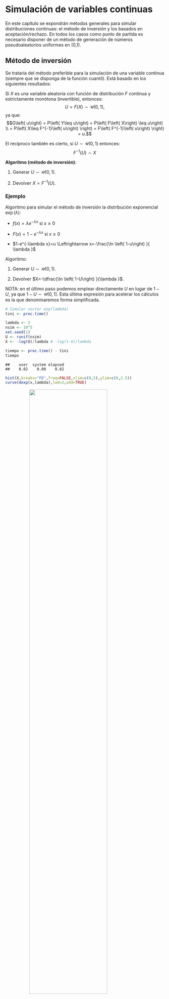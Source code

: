 Simulación de variables continuas
=================================

<!-- PENDIENTE:
Emplear entorno algoritmo
Usar ejemplos en lugar de ejercicios
Emplearemos también $X\sim f$ para indicar que $X$ es una variable aleatoria con función de densidad $f$

Ejemplo cociente de uniformes
-->





En este capítulo se expondrán métodos generales para simular
distribuciones continuas: el método de inversión y los basados en
aceptación/rechazo. En todos los casos como punto de partida es necesario
disponer de un método de generación de números pseudoaleatorios uniformes en (0,1).


Método de inversión
-------------------

Se trataría del método preferible para la simulación de una variable continua
(siempre que se disponga de la función cuantil). 
Está basado en los siguientes resultados:

Si $X$ es una variable aleatoria con función de distribución $F$ continua y estrictamente monótona 
(invertible), entonces:
$$U=F\left( X\right) \sim \mathcal{U}\left( 0,1\right),$$
ya que:
$$G\left( u\right) = P\left( Y\leq u\right) 
= P\left( F\left( X\right) \leq u\right) \\
= P\left( X\leq F^{-1}\left( u\right) \right) 
= F\left( F^{-1}\left( u\right) \right) = u.$$

El recíproco también es cierto, si $U\sim \mathcal{U}\left( 0,1\right)$
entonces: 
$$F^{-1}\left( U\right) \sim X$$

**Algoritmo (método de inversión)**:

1. Generar $U\sim \mathcal{U}\left( 0,1\right)$.

2. Devolver $X=F^{-1}\left( U\right)$.


### Ejemplo

Algoritmo para simular el método de inversión la
distribución exponencial $\exp \left( \lambda \right)$:

* $f\left( x\right) =\lambda e^{-\lambda x}$ si $x\geq 0$

* $F\left( x\right) =1-e^{-\lambda x}$ si $x\geq 0$

* $1-e^{-\lambda x}=u \Leftrightarrow 
        x=-\frac{\ln \left( 1-u\right) }{ \lambda }$

Algoritmo:

1. Generar $U\sim \mathcal{U}\left( 0,1\right)$.

2. Devolver $X=-\dfrac{\ln \left( 1-U\right) }{\lambda }$.

NOTA: en el último paso podemos emplear directamente
$U$ en lugar de $1-U$, ya que $1 - U\sim \mathcal{U}\left( 0,1\right)$.
Esta última expresión para acelerar los cálculos es la que denominaremos
forma simplificada. 



```r
# Simular vector exp(lambda)
tini <- proc.time()

lambda <- 2
nsim <- 10^5
set.seed(1)
U <- runif(nsim)
X <- -log(U)/lambda # -log(1-U)/lambda

tiempo <- proc.time() - tini
tiempo
```

```
##    user  system elapsed 
##    0.02    0.00    0.02
```

```r
hist(X,breaks="FD",freq=FALSE,xlim=c(0,5),ylim=c(0,2.5))
curve(dexp(x,lambda),lwd=2,add=TRUE)
```

<img src="05-Metodos_generales_continuas_files/figure-html/unnamed-chunk-2-1.png" width="70%" style="display: block; margin: auto;" />


### Algunas distribuciones que pueden simularse por el método de inversión

A continuación se incluyen algunas distribuciones que se pueden simular
fácilmente mediante el método de inversión. Se adjunta una forma
simplificada del método que tiene por objeto evitar cálculos
innecesarios (tal y como se hizo en el ejemplo de la exponencial).

Nombre  | Densidad  | $F\left( x\right)$  | $F^{-1}\left( U\right)$  | Forma simplificada
------------- | ------------- | ------------- | ------------- | -------------
$\exp\left( \lambda\right)$ ($\lambda>0$)  | $\lambda e^{-\lambda x}$, si $x\geq0$  | $1-e^{-\lambda x}$  | $-\dfrac{\ln\left( 1-U\right)  }\lambda$  | $-\dfrac{\ln U}\lambda$
Cauchy  | $\dfrac1{\pi\left( 1+x^{2}\right)  }$  | $\dfrac12+\dfrac{\arctan x}\pi$   | $\tan\left( \pi\left( U-\dfrac12\right) \right)$  | $\tan\pi U$
Triangular en $\left( 0,a\right)$  | $\dfrac2a\left( 1-\dfrac xa\right)$, si $0\leq x\leq a$  | $\dfrac2a\left(x-\dfrac{x^{2}}{2a}\right)$  | $a\left( 1-\sqrt{1-U}\right)$  | $a\left( 1-\sqrt{U}\right)$
Pareto ($a,b>0$)  | $\dfrac{ab^{a}}{x^{a+1}}$, si $x\geq b$  | $1-\left( \dfrac bx\right)^{a}$   | $\dfrac b{\left( 1-U\right)  ^{1/a}}$  | $\dfrac b{U^{1/a}}$
Weibull ($\lambda,\alpha>0$) | $\alpha\lambda^{\alpha}x^{\alpha-1}e^{-\left( \lambda x\right)  ^{\alpha}}$, si $x\geq0$  | $1-e^{-\left( \lambda x\right)  ^{\alpha}}$  | $\dfrac{\left( -\ln\left(1-U\right)  \right)  ^{1/\alpha}}\lambda$   | $\dfrac{\left( -\ln U\right)^{1/\alpha}}\lambda$\


\BeginKnitrBlock{exercise}<div class="exercise"><span class="exercise" id="exr:unnamed-chunk-3"><strong>(\#exr:unnamed-chunk-3) </strong></span></div>\EndKnitrBlock{exercise}

La distribución doble exponencial (o distribución de Laplace) de
parámetro $\lambda$ tiene función de densidad:
$$f\left( x\right)  =\frac{\lambda}{2}e^{-\lambda\left\vert x\right\vert
}\text{, }x\in\mathbb{R}$$ 
y función de distribución:
$$F\left( x\right)  =\int_{-\infty}^{x}f\left( t\right)  dt=\left\{
\begin{array}{ll}
\frac{1}{2}e^{\lambda x} & x<0\\
1-\frac{1}{2}e^{-\lambda x} & x\geq0
\end{array}
\ \right.$$

a)  Escribir una función que permita generar, por el método de
    inversión, una muestra de $n$ observaciones de esta distribución
    (NOTA: esta distribución puede generarse fácilmente simulando
    una distribución exponencial y otorgarle un signo positivo o
    negativo con equiprobabilidad; ver método de composición).

    
    ```r
    ddexp <- function(x, lambda = 1){
    # Densidad doble exponencial
      lambda*exp(-lambda*abs(x))/2
    }
    
    rdexp <- function(lambda = 1){
    # Simulación por inversión
    # Doble exponencial
      U <- runif(1)
      if (U<0.5) {
        return(log(2*U)/lambda)
      } else {
        return(-log(2*(1-U))/lambda)
      }
    }
    
    rdexpn <- function(n = 1000, lambda = 1) {
    # Simulación n valores de doble exponencial
        x <- numeric(n)
        for(i in 1:n) x[i]<-rdexp(lambda)
        return(x)
    }
    ```


b)  Generar $10^{4}$ valores de la distribución doble exponencial de
    parámetro $\lambda=2$ y obtener el tiempo de CPU que tarda en
    generar la secuencia.

    
    ```r
    set.seed(54321)
    system.time(x <- rdexpn(10^4, 2))
    ```
    
    ```
    ##    user  system elapsed 
    ##    0.03    0.00    0.03
    ```


c)  Representar el histograma y compararlo con la densidad teórica.

    
    ```r
    hist(x, breaks = "FD", freq = FALSE)
    # lines(density(x), col = 'blue')
    curve(ddexp(x, 2), add = TRUE)
    ```
    
    <img src="05-Metodos_generales_continuas_files/figure-html/unnamed-chunk-6-1.png" width="70%" style="display: block; margin: auto;" />


### Ventajas e inconvenientes

Ventajas:

* Aplicable, en principio, a cualquier distribución continua.

Inconvenientes:

* Puede no ser posible encontrar una expresión explícita para 
  $F^{-1}\left( u\right).$

* Aún disponiendo de una expresión explícita para 
  $F^{-1}\left( u\right)$, su evaluación directa puede requerir
  mucho tiempo de computación.

Alternativas:

* Emplear métodos numéricos para resolver $F\left( x\right) -u=0$
  (requeriría resolver numéricamente esta ecuación para cada
  valor aleatorio que se desee generar).

* Utilizar una aproximación a $F^{-1}\left( u\right)$
  (inversión aproximada).
  

### Inversión aproximada

En muchos casos en los que no se puede emplear la expresión exacta de la función
cuantil $F^{-1}\left( u\right)$, se dispone de una aproximación suficientemente
buena que se puede emplear en el algoritmo anterior (se obtendrían simulaciones
con una distribución aproximada a la deseada).

Por ejemplo, para aproximar la función cuantil de la normal estándar, 
Odeh y Evans consideraron la siguiente función auxiliar :
$$ g\left( v\right)  =\sqrt{-2\ln v}\frac{A\left( \sqrt{-2\ln v}\right)
}{B\left( \sqrt{-2\ln v}\right)  },$$
siendo $A\left( x\right) =\sum_{i=0}^{4}a_{i}x^{i}$
y $B\left( x\right)  =\sum_{i=0}^{4}b_{i}x^{i}$ con:

$$\begin{array}{ll}
a_{0}=-0.322232431088 &  b_{0}=0.0993484626060 \\
a_{1}=-1 &  b_{1}=0.588581570495 \\
a_{2}=-0.342242088547 & b_{2}=0.531103462366 \\
a_{3}=-0.0204231210245 & b_{3}=0.103537752850 \\
a_{4}=-0.0000453642210148 & b_{4}=0.0038560700634
\end{array}$$

La aproximación consiste en utilizar $g\left( 1-u\right)$ en lugar de
$F^{-1}\left( u\right)$ para los valores de $u\in[10^{-20},\frac12]$
y $-g\left( u\right)$ si $u\in[\frac12,1-10^{-20}]$. Para $u\notin
[10^{-20},1-10^{-20}]$ (que sólo ocurre con una probabilidad de
$2\cdot10^{-20}$) la aproximación no es recomendable.

**Algoritmo de Odeh y Evans**

1. Generar $U\sim U\left( 0,1\right)$.

2. Si $U<10^{-20}$ ó $U>1-10^{-20}$ entonces volver a 1.

3. Si $U<0.5$ entonces hacer $X=g\left(1-U\right)$ 
   en caso contrario hacer $X=-g\left( U\right)$.

4. Devolver $X$.

En manuales de funciones matemáticas, como [Abramowitz y Stegun (1964)](http://people.math.sfu.ca/~cbm/aands/), 
se tienen aproximaciones de la función cuantil de las principales distribuciones
(por ejemplo en la página [993](http://people.math.sfu.ca/~cbm/aands/page_933.htm)
las correspondientes a la normal estándar). 


Método de aceptación rechazo
----------------------------

Se trata de un método universal alternativo al de inversión para
el caso de que no se pueda emplear la función cuantil, 
pero se dispone de una expresión (preferiblemente sencilla) para la
función de densidad $f\left( x \right)$. 

Si $f$ es la densidad objetivo, la idea es simular una variable aleatoria
bidimensional $\left( X, Y\right)$ con distribución
uniforme en el hipografo de $f$ (el conjunto de puntos del plano 
comprendidos entre el eje OX y $f$):
$$A_{f}=\left\{ \left( x,y\right) \in \mathbb{R}^{2}:0\leq y\leq
f\left( x\right) \right\}.$$
De esta forma la primera componente tendrá la distribución deseada:

<img src="images/rechazo.png" width="70%" style="display: block; margin: auto;" />

$$ P\left( a<X<b\right) = \frac{\text{Area de }\left\{ \left( x,y\right) \in 
\mathbb{R}^{2}:a<x<b;~0\leq y\leq f\left( x\right) \right\} }{\text{Area de }
A_{f}} \\
= \int_{a}^{b}f\left( x\right) dx $$

<!-- 
el resultado anterior no depende de la constante normalizadora,
teorema aceptación/rechazo
por tanto es válido para cuasidensidades
-->
El resultado anterior es también válido para una cuasi-densidad $f^{\ast}$
(no depende de la constante normalizadora). 
El resultado general sería en siguiente:

* Si $X$ es una variable aleatoria con función de densidad $f$ 
  y $U \sim \mathcal{U}\left( 0, 1 \right)$ entonces
  $$\left( X,c\cdot U\cdot f\left( X\right) \right) \sim \mathcal{U}\left(
  A_{cf}\right)$$
  siendo
  $A_{cf}=\left\{ \left( x, y \right) \in \mathbb{R}^{2} : 0 \leq y \leq
  cf\left( x \right) \right\}$.

* Recíprocamente si $\left( X,Y\right) \sim \mathcal{U}\left(A_{cf}\right) \Rightarrow X\sim f$.

Para generar valores de una variable aleatoria bidimensional con distribución uniforme
en $A_{f}$ (o en $A_{f^{\ast }}$), se emplea el resultado anterior para 
generar valores en $A_{cg} \supset A_{f}$, siendo $g$ una densidad auxiliar
(preferiblemente fácil de simular y similar a $f$).
Teniendo en cuenta además que:

* Si $\left( X,Y\right) \sim \mathcal{U}\left( A\right)$ y 
  $B \subset A\Rightarrow \left. \left( X,Y\right) \right\vert _{B}
  \sim \mathcal{U}\left(B\right)$
  
Por tanto, si $\left( T, Y \right)$ sigue una distribución
uniforme en $A_{cg}$, aceptando los valores de
$\left( T, Y\right)$ que pertenezcan a $A_{f}$ (o a $A_{f^{\ast }}$) se obtendrán 
generaciones con distribución uniforme sobre $A_{f}$ (o $A_{f^{\ast }}$) 
y la densidad de la primera componente $T$ será $f$.

### Algoritmo

Supongamos que $f$ es la densidad objetivo y $g$ es una densidad
auxiliar (fácil de simular y similar a $f$), de forma que
existe una constante $c>0$ tal que:
$$f\left( x\right) \leq c\cdot g\left( x\right) 
\text{, }\forall x\in \mathbb{R}\text{.}$$

Algoritmo (Von Neuman, 1951):

1.  Generar $U\sim \mathcal{U}\left( 0, 1\right)$.

2.  Generar $T\sim g$.

3.  Si $c\cdot U\cdot g\left( T\right) \leq f\left( T\right)$
    devolver $X=T$,

    en caso contrario volver al paso 1.


### Densidades acotadas en un intervalo cerrado

Sea $f$ una función de
densidad cualquiera con soporte en un intervalo cerrado $[a,b]$ (es
decir, $\{x/f\left( x\right)  \neq0\}=[a,b]$) de tal forma que
existe una constante $M>0$ tal que $f\left( x\right)  \leq M$ $\forall x$ (es decir,
$f$ es acotada superiormente). En este caso puede tomarse como densidad
auxiliar $g$, la de una $\mathcal{U}(a,b)$. En efecto, tomando
$c=M\left( b-a\right)$ y teniendo en cuenta que
$$g\left( x\right)  =\left\{
\begin{array}{ll}\frac{1}{b-a} & \text{si } x\in\lbrack a,b]\\
0 & \text{en caso contrario}
\end{array} \right.$$ 
se tiene que
$f\left( x\right)  \leq M = \frac{c}{b-a}=c\cdot g\left(
x\right)$, $\forall x\in\lbrack a,b]$. Así pues, el algoritmo quedaría
como sigue:


1. Generar $U,V\sim \mathcal{U}\left( 0, 1\right)$.

2. Hacer $T = a + \left( b-a \right) V$.

3.  Si $M \cdot U\leq f\left( T \right)$
    devolver $X = T$,

    en caso contrario volver al paso 1.


**Nota**: no confundir $M$ con $c = M \left( b - a \right)$.


<!-- Incluir cuentas de AR para la doble exponencial -->

\BeginKnitrBlock{exercise}<div class="exercise"><span class="exercise" id="exr:unnamed-chunk-8"><strong>(\#exr:unnamed-chunk-8) </strong></span></div>\EndKnitrBlock{exercise}

Desarrollar el código necesario para generar, por el método de
aceptación-rechazo, una muestra de $n$ observaciones de una
distribución normal estándar:
$$f\left( x\right)  =\frac{1}{\sqrt{2\pi}}e^{-\frac{x^{2}}{2}}\text{, }x\in\mathbb{R}\text{, }$$
empleando como distribución auxiliar una doble exponencial con $\lambda=1$ 
(más adelante veremos que esta es la elección óptima para el parámetro de la densidad auxiliar) y que la cota optima
es:$$c_{\text{opt}}=\sqrt{\frac{2e}{\pi}}\simeq1.\,3155.$$ Para
establecer la condición de aceptación o rechazo se puede tener en
cuenta que:
$$c\cdot U\cdot\frac{g\left( T\right)  }{f\left( T\right)  }=\sqrt{\frac
{2e}{\pi}}U\sqrt{\frac{\pi}{2}}\exp\left( \frac{T^{2}}{2}-\left\vert
T\right\vert \right)  =U\cdot\exp\left( \frac{T^{2}}{2}-\left\vert
T\right\vert +\frac{1}{2}\right)  ,$$
aunque en general puede ser recomendable emplear $c\cdot U\cdot g\left( T\right) \leq f\left( T\right)$.


```r
# densidad objetivo: dnorm
# densidad auxiliar: ddexp

# EJECUTAR CÓDIGO DEL APARTADO A DEL EJERCICIO 1
c.opt <- sqrt(2*exp(1)/pi)
lambda.opt <- 1
ngen <- 0

rnormAR <- function() {
# Simulación por aceptación-rechazo
# Normal estandar a partir de doble exponencial
  while (TRUE) {
    U <- runif(1)
    X <- rdexp(1) # lambda = 1
    ngen <<- ngen+1 # Comentar esta línea para uso normal
    # if (U*exp((X^2+1)*0.5-abs(X)) <= 1) return(X)
    if (c.opt * U * ddexp(X, lambda.opt) <= dnorm(X)) return(X)
  }
}

rnormARn <- function(n=1000) {
# Simulación n valores N(0,1)
    x <- numeric(n)
    for(i in 1:n) x[i]<-rnormAR()
    return(x)
}

# Grafico
curve(c.opt * ddexp(x), xlim = c(-4, 4), lty = 2)
curve(dnorm(x), add = TRUE)
```

<img src="05-Metodos_generales_continuas_files/figure-html/unnamed-chunk-9-1.png" width="70%" style="display: block; margin: auto;" />


a)  Generar una muestra de $10^{4}$ observaciones empleando este
    algoritmo. Obtener el tiempo de CPU y calcular el número medio
    de generaciones de la distribución auxiliar.

    
    ```r
    set.seed(54321)
    nsim <- 10^4
    
    ngen <- 0
    system.time(x <- rnormARn(nsim))
    ```
    
    ```
    ##    user  system elapsed 
    ##    0.07    0.00    0.08
    ```
    
    ```r
    # Nº generaciones
    {
    cat("\nNº de generaciones = ", ngen)
    cat("\nNº medio de generaciones = ", ngen/nsim)
    cat("\nProporción de rechazos = ", 1-nsim/ngen, "\n")
    }
    ```
    
    ```
    ## 
    ## Nº de generaciones =  13163
    ## Nº medio de generaciones =  1.3163
    ## Proporción de rechazos =  0.2402948
    ```


b)  Representar el histograma y compararlo con la densidad teórica.
    
    
    ```r
    hist(x, breaks="FD", freq=FALSE)
    curve(dnorm(x), add=TRUE)
    ```
    
    <img src="05-Metodos_generales_continuas_files/figure-html/unnamed-chunk-11-1.png" width="70%" style="display: block; margin: auto;" />



### Eficiencia del algoritmo

Como medida de la eficiencia del algoritmo de aceptación-rechazo
podríamos considerar el número de iteraciones del algoritmo, 
es decir, el número de generaciones de la densidad auxiliar y
de comparaciones para aceptar un valor de la densidad objetivo.
Este número $N$ es aleatorio y sigue una distribución geométrica 
(número de pruebas necesarias hasta obtener el primer éxito) 
con parámetro $p$ (probabilidad de éxito) la probabilidad de aceptación 
en el paso 3:
$$p = \frac{\text{area}\left(
        A_{f}\right) }{\text{area}\left( A_{cg}\right) }=\frac{1}{c}.$$
Por tanto:
$$E\left( N \right) = \frac1p = c$$ 
es el número medio de iteraciones del algoritmo 
(el número medio de pares de variables $\left( T,U\right)$ 
que se necesitan generar, y de comparaciones, para obtener
una simulación de la densidad objetivo).

Es obvio, por tanto, que cuanto más cercano a 1 sea el valor de $c$ 
más eficiente será el algoritmo.

El principal problema con este método es encontrar una densidad
auxiliar $g$ de forma que:
$$c_{\text{opt}}=\max_{x/g\left( x\right) >0}
\frac{f\left( x\right) }{g\left( x\right) }.$$
sea próximo a 1.



\BeginKnitrBlock{exercise}<div class="exercise"><span class="exercise" id="exr:unnamed-chunk-12"><strong>(\#exr:unnamed-chunk-12) </strong></span></div>\EndKnitrBlock{exercise}

Continuando con el ejercicio anterior del método de
aceptación-rechazo para generar observaciones de una
distribución normal estándar, empleando como distribución 
auxiliar una doble exponencial:

c)  Aproximar la cota óptima numéricamente.

    
    ```r
    # Obtención de un valor c óptimo aproximado
    optimize(f=function(x){dnorm(x)/ddexp(x)}, maximum=TRUE, interval=c(-1,1))
    ```
    
    ```
    ## $maximum
    ## [1] -0.999959
    ## 
    ## $objective
    ## [1] 1.315489
    ```
    
    ```r
    # NOTA: Cuidado con los límites
    # optimize(f=function(x){dnorm(x)/ddexp(x)}, maximum=TRUE, interval=c(0,2))
    
    # Valor óptimo real
    # sqrt(2*exp(1)/pi)
    c.opt
    ```
    
    ```
    ## [1] 1.315489
    ```


d)  Aproximar el parámetro óptimo de la densidad auxiliar
    numéricamente (normalmente comenzaríamos por este paso).


```r
# Obtención de valores c y lambda óptimos aproximados
fopt <- function(lambda) {
  # Obtiene c fijado lambda
  optimize(f = function(x){dnorm(x)/ddexp(x,lambda)},
           maximum=TRUE, interval=c(0,2))$objective
}

# Encontar lambda que minimiza
res <- optimize(f=function(x){fopt(x)}, interval=c(0.5,2))
lambda.opt2 <- res$minimum
c.opt2 <- res$objective
```


### Ejemplo

El algoritmo de Aceptación-Rechazo se emplea habitualmente en
Inferencia Bayesiana:

* $f(x|\theta )$ densidad muestral.

* $\pi (\theta )$ densidad a priori.

* $\mathbf{x}=(x_{1},...,x_n)^{\prime }$ muestra observada.

* La distribución a posteriori de $\theta$ es:
  $$\pi (\theta |\mathbf{x})=\frac{L(\mathbf{x}|\theta )\pi (\theta )}
  {\int L(\mathbf{x}|\theta )\pi (\theta )d\theta }$$
  siendo $L(\mathbf{x}|\theta )$ la función de verosimilitud
  ($L(\mathbf{x}|\theta )=\prod\limits_{i=1}^{n}f(x_{i}|\theta)$
  suponiendo i.i.d.). Es decir:
  $$\pi (\theta |\mathbf{x})\propto L(\mathbf{x}|\theta )\pi (\theta ).$$


Para simular valores de la densidad a posteriori $\pi (\theta | \mathbf{x})$ 
a partir de la densidad a priori $\pi (\theta )$

* $\pi (\theta |\mathbf{x})/\pi (\theta )\propto L(\mathbf{x}|\theta )$

* $L(\mathbf{x}|\theta )\leq c^{\prime }=L(\mathbf{x}|\hat{\theta})$ siendo
  $\hat{\theta}$ el estimador MV de $\theta$.

Algoritmo:

1. Generar $U\sim \mathcal{U}\left( 0,1\right)$.

2. Generar $\tilde{\theta}\sim \pi (\theta )$.

3.  Si $L(\mathbf{x}|\hat{\theta})\cdot U \leq 
    L(\mathbf{x}|\tilde{\theta})$ devolver $\tilde{\theta}$,

    en caso contrario volver al paso 1.

\BeginKnitrBlock{exercise}<div class="exercise"><span class="exercise" id="exr:unnamed-chunk-15"><strong>(\#exr:unnamed-chunk-15) </strong></span></div>\EndKnitrBlock{exercise}

Para la estimación Bayes de la media de una normal se suele utilizar
como distribución a priori una Cauchy.

a)  Generar una muestra i.i.d. $X_{i}\sim N(\theta_{0},1)$ de tamaño
    $n=10$ con $\theta_{0}=1$. Utilizar una $Cauchy(0,1)$
    (`rcauchy`) como distribución a priori y como densidad auxiliar
    para simular por aceptación-rechazo una muestra de la densidad a
    posteriori (emplear `dnorm` para construir la verosimilitud).
    Obtener el intervalo de probabilidad al 95%.


    
    ```r
    mu0 <- 1
    n <- 10
    nsim <- 10^3
    set.seed(54321)
    x <- rnorm(n, mean = mu0)
    
    # Función de verosimilitud
    lik <- function(mu){prod(dnorm(x, mean = mu))}
    
    # Cota óptima
    # Estimación por máxima verosimilitud
    emv <- optimize(f = lik, int = range(x), maximum = TRUE)
    emv
    ```
    
    ```
    ## $maximum
    ## [1] 0.7353805
    ## 
    ## $objective
    ## [1] 3.303574e-08
    ```
    
    ```r
    c <- emv$objective
    
    mean(x)
    ```
    
    ```
    ## [1] 0.7353958
    ```
    
    ```r
    c <- lik(mean(x))
    c
    ```
    
    ```
    ## [1] 3.303574e-08
    ```
    
    ```r
    # Simulación distribución a posteriori
    # Simulación por aceptación-rechazo a partir de Cauchy(0,1)
    ngen <- nsim
    Y <- rcauchy(nsim)
    ind <- (c*runif(nsim) > sapply(Y, lik)) # TRUE si no verifica condición
    # Volver a generar si no verifica condición
    while (sum(ind)>0){
      le <- sum(ind)
      ngen <- ngen + le
      Y[ind] <- rcauchy(le)
      ind[ind] <- (c*runif(le) > sapply(Y[ind], lik)) # TRUE si no verifica condición
    }
    
    
    { # Nº generaciones
      cat("\nNº de generaciones = ", ngen)
      cat("\nNº medio de generaciones = ", ngen/nsim)
      cat("\nProporción de rechazos = ", 1-nsim/ngen,"\n")
    }
    ```
    
    ```
    ## 
    ## Nº de generaciones =  5898
    ## Nº medio de generaciones =  5.898
    ## Proporción de rechazos =  0.830451
    ```
    
    ```r
    # Intervalo de probabilidad al 95% (IC Bayes)
    q <- quantile(Y, c(0.025, 0.975))
    
    # Representar estimador e IC Bayes
    hist(Y, freq=FALSE, main="Distribución a posteriori")
    # abline(v = mean(x), lty = 3) # Estimación frecuentista
    abline(v = mean(Y), lty = 2, lwd = 2)  # Estimación Bayesiana
    abline(v = q, lty = 2)
    ```
    
    <img src="05-Metodos_generales_continuas_files/figure-html/unnamed-chunk-16-1.png" width="70%" style="display: block; margin: auto;" />


b)  Repetir el apartado anterior con $n=100$.



Modificaciones del método de AR
-------------------------------

En el tiempo de computación influye:

* La proporción de aceptación (debería ser grande).

* La dificultad de simular con la densidad auxiliar.

* El tiempo necesario para hacer la comparación en el paso 4.

En ciertos casos el tiempo de computación necesario para evaluar 
$f(x)$ puede ser alto.

Para evitar evaluaciones de la densidad se puede emplear una función
"squeeze" (Marsaglia, 1977) que aproxime la densidad por abajo:
$$s(x)\leq f(x).$$

Algoritmo:

1.  Generar $U\sim \mathcal{U}\left( 0,1\right)$ y $T\sim g$.

2.  Si $c\cdot U\cdot g\left( T\right) \leq s\left( T\right)$ devolver $X=T$,

    en caso contrario

    2.a.  si $c\cdot U\cdot g\left( T\right) \leq f\left( T\right)$ 
          devolver $X=T$,
    
    2.b.  en caso contrario volver al paso 1.



<img src="images/squeeze.png" width="70%" style="display: block; margin: auto;" />

Cuanto mayor sea el área bajo $s\left( x\right)$ (más próxima a 1)
más efectivo será el algoritmo.

Se han desarrollado métodos generales para la construcción de las
funciones $g$ y $s$ de forma automática
(cada vez que se evalúa la densidad se mejoran las aproximaciones).
Estos métodos se basan principalmente en que una transformación de
la densidad objetivo es cóncava o convexa.

### Muestreo por rechazo adaptativo (ARS)

Supongamos que $f$ es una cuasi-densidad log-cóncava 
(i.e. $\frac{\partial ^{2}}{\partial x^{2}}\log f\left( x\right) <0,
~\forall x$).

Sea $S_n=\left\{ x_{i}:i=0,\cdots ,n+1\right\}$ con
$f(x_{i})$ conocidos.

Denotamos por $L_{i,i+1}(x)$ la recta pasando por $\left( x_{i},\log
f(x_{i})\right)$ y $\left( x_{i+1},\log f(x_{i+1})\right)$

* $L_{i,i+1}(x)\leq \log f\left( x\right)$ en el intervalo 
  $I_{i}=(x_{i},x_{i+1}]$

* $L_{i,i+1}(x)\geq \log f\left( x\right)$ fuera de $I_{i}$

En el intervalo $I_{i}$ se definen las envolventes de $\log f\left(
x\right)$:

* $\underline{\phi}_n(x)=L_{i,i+1}(x)$

* $\overline{\phi}_n(x)=\min \left\{L_{i-1,i}(x),L_{i+1,i+2}(x)\right\}$

Las envolventes de $f\left( x\right)$ en $I_{i}$ serán:

* $s_n(x)=\exp \left( \underline{\phi}_n(x)\right)$

* $G_n(x)=\exp \left( \overline{\phi}_n(x)\right)$


Tenemos entonces que:
$$s_n(x)\leq f\left( x\right) \leq G_n(x)=c\cdot g_n(x)$$
donde $g_n(x)$ es una mixtura discreta de distribuciones tipo exponencial truncadas
(las tasas pueden ser negativas), 
que se puede simular fácilmente mediante el método de inversión.

Algoritmo (Gilks, 1992):

1. Inizializar $n$ y $s_n$.

2.  Generar $U\sim \mathcal{U}\left( 0,1\right)$ y
    $T\sim g_n$.

3.  Si $U\cdot G_n\left( T\right) \leq s_n\left( T\right)$
    devolver $X=T$,

    en caso contrario, 

    3.a Si $U\cdot G_n\left( T\right) \leq f\left( T\right)$
        devolver $X=T$.

    3.b Hacer $n=n+1$, añadir $T$ a $S_n$ 
        y actualizar $s_n$ y $G_n$.

4.  Volver al paso 2.


Gilks y Wild (1992) propusieron un método similar pero empleando
tangentes para construir la cota superior.

La mayoría de las densidades de la familia de distribuciones
exponencial son log-cóncavas.
Hörmann (1995) extendió esta aproximación al caso de densidades
$T_{c}$-cóncavas:
$$T_{c}(x) = signo(c)x^{c} \\
T_{0}(x) = \log (x).$$
Aparte de la transformación logarítmica, la transformación
$T_{-1/2}(x)=-1/\sqrt{x}$ es habitualmente la más empleada.

### Método del cociente de uniformes

Se puede ver como una modificación del método de aceptación rechazo,
de especial interés cuando el soporte no es acotado.

Si $(U,V)$ se distribuye uniformemente sobre:
$$C_{h} = \left\{ \left( u,v\right) \in \mathbb{R}^{2} : 
0<u\leq \sqrt{h(v/u)} \right\},$$
siendo $h$ una función no negativa integrable
(cuasi-densidad), entonces $X=V/U$ tiene función de densidad
proporcional a $h$ (Kinderman y Monahan, 1977). 
Además $C_{h}$ tiene área finita.

De modo análogo al método de aceptación-rechazo, hay modificaciones
para acelerar los cálculos y automatizar el proceso, construyendo
regiones mediante polígonos:$$C_{i}\subset C_{h}\subset C_{s}.$$

Método de composición
---------------------

En ocasiones la densidad de interés se puede expresar como una
mixtura discreta de densidades:
$$f(x)=\sum_{j=1}^{k}p_{j}f_{j}(x)$$
con $\sum_{j=1}^{k}p_{j}=1$, $p_{j}\geq 0$ y $f_{j}$ densidades 
(sería también válido para funciones de distribución o variables aleatorias).

Algoritmo:

1. Generar $J$ con distribución $P\left(
        J=j\right) =p_{j}$.

2. Generar $X\sim f_{J}$.



En el caso continuo tendríamos:
$$f(x)=\int g(x|y)h(y)dy.$$

Algoritmo:

1. Generar $Y\sim h$.

2. Generar $X\sim g(\cdot |Y)$.

### Ejemplo

Simulación de una densidad doble exponencial:
$$f\left( x\right) =\frac{\lambda }{2}e^{-\lambda \left\vert x\right\vert }%
\text{, }\forall x\in \mathbb{R}.$$

Se tiene que:
$$f\left( x\right) =\frac{1}{2}f_{1}\left( x\right) +\frac{1}{2}f_{2}\left(
x\right)$$
siendo:

$$f_{1}\left( x\right) = \left\{ 
\begin{array}{ll}
\lambda e^{-\lambda x} & \text{si } x\geq 0 \\ 
0 & \text{si} x<0
\end{array}
\ \right. \\
f_{2}\left( x\right) = \left\{ 
\begin{array}{ll}
\lambda e^{\lambda x} & \text{si } x<0 \\ 
0 & \text{si} x\geq 0
\end{array}
\ \right.$$

Algoritmo:

1. Generar $U,V\sim \mathcal{U}\left( 0,1\right)$.

2. Si $U<0.5$ devolver $X=-\ln \left( 1-V\right)$.

3.  En caso contrario devolver $X=\ln V$.

Observaciones:

* En ocasiones se hace un reciclado de los números aleatorios
  (solo se genera una uniforme, e.g. $V=2(U-0.5)$ si
  $U\in (0.5,1)$).

* En ciertas ocasiones por comodidad, para simular una muestra de
  tamaño $n$, se simulan muestras de tamaño $np_{i}$ con densidad
  $f_{i}$ y se combinan aleatoriamente.


## Métodos específicos para generación de distribuciones notables

Ver ejemplos en el libro de Ricardo 
y ayuda de las funciones implementadas en R

